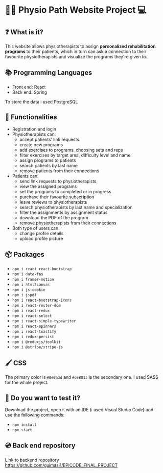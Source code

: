 # :woman_with_probing_cane: Physio Path Website Project :computer:

## :question: What is it?

This website allows physiotherapists to assign **personalized rehabilitation programs** to their patients, which in turn can ask a connection to their favourite physiotherapists and visualize the programs they're given to.

## :books: Programming Languages

- Front end: React
- Back end: Spring

To store the data i used PostgreSQL

## :mechanical_arm: Functionalities

- Registration and login
- Physiotherapists can:
  - accept patients' link requests.
  - create new programs
  - add exercises to programs, choosing sets and reps
  - filter exercises by target area, difficulty level and name
  - assign programs to patients
  - search patients by last name
  - remove patients from their connections
- Patients can:
  - send link requests to physiotherapists
  - view the assigned programs
  - set the programs to completed or in progress
  - purchase their favourite subscription
  - leave reviews to physiotherapists
  - search physiotherapists by last name and specialization
  - filter the assignments by assignment status
  - download the PDF of the program
  - remove physiotherapists from their connections
- Both type of users can:
  - change profile details
  - upload profile picture

## :package: Packages

- `npm i react react-bootstrap`
- `npm i date-fns`
- `npm i framer-motion`
- `npm i html2canvas`
- `npm i js-cookie`
- `npm i jspdf`
- `npm i react-bootstrap-icons`
- `npm i react-router-dom`
- `npm i react-redux`
- `npm i react-select`
- `npm i react-simple-typewriter`
- `npm i react-spinners`
- `npm i react-toastify`
- `npm i redux-persist`
- `npm i @reduxjs/toolkit`
- `npm i @stripe/stripe-js`

## :paintbrush: CSS

The primary color is `#0e9a3d` and `#ce8013` is the secondary one. I used SASS for the whole project.

## :microscope: Do you want to test it?

Download the project, open it with an IDE (i used Visual Studio Code) and use the following commands:

- `npm install`
- `npm start`

## :cd: Back end repository

Link to backend repository
https://github.com/guimasi1/EPICODE_FINAL_PROJECT
